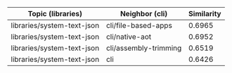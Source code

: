 | Topic (libraries) | Neighbor (cli) | Similarity |
|-------------|-------------------|------------|
| libraries/system-text-json | cli/file-based-apps | 0.6965 |
| libraries/system-text-json | cli/native-aot | 0.6952 |
| libraries/system-text-json | cli/assembly-trimming | 0.6519 |
| libraries/system-text-json | cli | 0.6426 |
